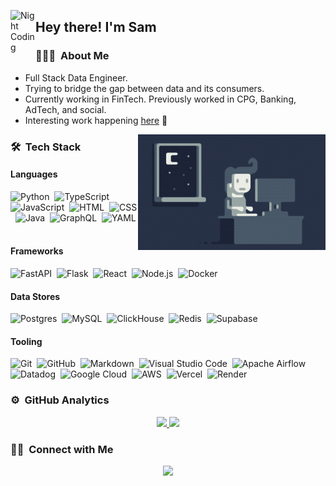

<img alt="Night Coding" src="./assets/Hand%20Wave.gif" width='40' align="left"/><h2>Hey there! I'm Sam</h2>

<!-- ## 👋 &nbsp;Hey there! I'm Aditya -->

### 👨🏻‍💻 &nbsp;About Me

- Full Stack Data Engineer.
- Trying to bridge the gap between data and its consumers.
- Currently working in FinTech. Previously worked in CPG, Banking, AdTech, and social.
- Interesting work happening [here](https://github.com/RefinementHQ) 👀

<img alt="Night Coding" src="https://raw.githubusercontent.com/AVS1508/AVS1508/master/assets/Night-Coding.gif" align="right"/>

### 🛠 &nbsp;Tech Stack

#### Languages
![Python](https://img.shields.io/badge/-Python-05122A?style=flat&logo=python)&nbsp;
![TypeScript](https://img.shields.io/badge/typescript-%23007ACC.svg?style=flat&logo=typescript&logoColor=white)&nbsp;
![JavaScript](https://img.shields.io/badge/-JavaScript-05122A?style=flat&logo=javascript)&nbsp;
![HTML](https://img.shields.io/badge/-HTML-05122A?style=flat&logo=HTML5)&nbsp;
![CSS](https://img.shields.io/badge/-CSS-05122A?style=flat&logo=CSS3&logoColor=1572B6)&nbsp;
![Java](https://img.shields.io/badge/java-%23ED8B00.svg?style=flat&logo=openjdk&logoColor=white)&nbsp;
![GraphQL](https://img.shields.io/badge/-GraphQL-E10098?style=flat&logo=graphql&logoColor=white)&nbsp;
![YAML](https://img.shields.io/badge/yaml-%23ffffff.svg?style=flat&logo=yaml&logoColor=151515)&nbsp;

#### Frameworks
![FastAPI](https://img.shields.io/badge/FastAPI-005571?style=flat&logo=fastapi)&nbsp;
![Flask](https://img.shields.io/badge/-Flask-05122A?style=flat&logo=flask)&nbsp;
![React](https://img.shields.io/badge/-React-05122A?style=flat&logo=react)&nbsp;
![Node.js](https://img.shields.io/badge/-Node.js-05122A?style=flat&logo=node.js)&nbsp;
![Docker](https://img.shields.io/badge/docker-%230db7ed.svg?style=flat&logo=docker&logoColor=white)&nbsp;

#### Data Stores
![Postgres](https://img.shields.io/badge/postgres-%23316192.svg?style=flat&logo=postgresql&logoColor=white)&nbsp;
![MySQL](https://img.shields.io/badge/mysql-4479A1.svg?style=flat&logo=mysql&logoColor=white)&nbsp;
![ClickHouse](https://img.shields.io/badge/ClickHouse-FFCC01?style=flat&logo=clickhouse&logoColor=white)&nbsp;
![Redis](https://img.shields.io/badge/redis-%23DD0031.svg?style=flat&logo=redis&logoColor=white)&nbsp;
![Supabase](https://img.shields.io/badge/Supabase-3ECF8E?style=flat&logo=supabase&logoColor=white)&nbsp;

#### Tooling
![Git](https://img.shields.io/badge/-Git-05122A?style=flat&logo=git)&nbsp;
![GitHub](https://img.shields.io/badge/-GitHub-05122A?style=flat&logo=github)&nbsp;
![Markdown](https://img.shields.io/badge/-Markdown-05122A?style=flat&logo=markdown)&nbsp;
![Visual Studio Code](https://img.shields.io/badge/Visual%20Studio%20Code-0078d7.svg?style=flat&logo=visual-studio-code&logoColor=white)&nbsp;
![Apache Airflow](https://img.shields.io/badge/Apache%20Airflow-017CEE?style=flat&logo=Apache%20Airflow&logoColor=white)&nbsp;
![Datadog](https://img.shields.io/badge/datadog-%23632CA6.svg?style=flat&logo=datadog&logoColor=white)&nbsp;
![Google Cloud](https://img.shields.io/badge/GoogleCloud-%234285F4.svg?style=flat&logo=google-cloud&logoColor=white)&nbsp;
![AWS](https://img.shields.io/badge/AWS-%23FF9900.svg?style=flat&logo=amazon-aws&logoColor=white)&nbsp;
![Vercel](https://img.shields.io/badge/vercel-%23000000.svg?style=flat&logo=vercel&logoColor=white)&nbsp;
![Render](https://img.shields.io/badge/Render-%46E3B7.svg?style=flat&logo=render&logoColor=white)&nbsp;


### ⚙️ &nbsp;GitHub Analytics

<p align="center">
<a href="https://github.com/smccaffrey">
  <img height="180em" src="https://github-readme-stats-eight-theta.vercel.app/api?username=smccaffrey&show_icons=true&theme=algolia&include_all_commits=true&count_private=true"/>
  <img height="180em" src="https://github-readme-stats-eight-theta.vercel.app/api/top-langs/?username=smccaffrey&layout=compact&langs_count=8&theme=algolia"/>
</a>
</p>

### 🤝🏻 &nbsp;Connect with Me

<p align="center">
<a href="https://www.linkedin.com/in/samuel-mccaffrey/"><img src="https://img.shields.io/badge/-Sam%20McCaffrey-0077B5?style=flat&logo=Linkedin&logoColor=white"/></a>
</p>
